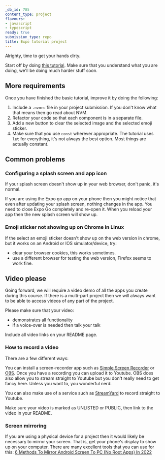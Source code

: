 ```yaml
---
_db_id: 785
content_type: project
flavours:
- javascript
- typescript
ready: true
submission_type: repo
title: Expo tutorial project
---
```


Alrighty, time to get your hands dirty.

Start off by doing [this tutorial](https://docs.expo.dev/tutorial/planning/). Make sure that you understand what you are doing, we'll be doing much harder stuff soon.

## More requirements

Once you have finished the basic tutorial, improve it by doing the following:

1. Include a `.nvmrc` file in your project submission. If you don't know what that means then go read about NVM.
2. Refactor your code so that each component is in a separate file.
3. Add a new button to clear the selected image and the selected emoji sticker.
4. Make sure that you use `const` wherever appropriate. The tutorial uses `let` for everything, it's not always the best option. Most things are actually constant.

## Common problems

### Configuring a splash screen and app icon

If your splash screen doesn't show up in your web browser, don't panic, it's normal.

If you are using the Expo go app on your phone then you might notice that even after updating your splash screen, nothing changes in the app. You need to close Expo Go completely and re-open it. When you reload your app then the new splash screen will show up.

### Emoji sticker not showing up on Chrome in Linux

If the select an emoji sticker doesn't show up on the web version in chrome, but it works on an Android or IOS simulator/device, try:

- clear your browser cookies, this works sometimes.
- use a different browser for testing the web version, Firefox seems to work fine.

## Video please

Going forward, we will require a video demo of all the apps you create during this course. If there is a multi-part project then we will always want to be able to access videos of any part of the project.

Please make sure that your video:

- demonstrates all functionality
- if a voice-over is needed then talk your talk

Include all video links on your README page.

### How to record a video

There are a few different ways:

You can install a screen-recorder app such as [Simple Screen Recorder](https://github.com/MaartenBaert/ssr) or [OBS](https://obsproject.com/). Once you have a recording you can upload it to Youtube. OBS does also allow you to stream straight to Youtube but you don't really need to get fancy here. Unless you want to, you wonderful nerd.

You can also make use of a service such as [StreamYard](https://streamyard.com/) to record straight to Youtube.

Make sure your video is marked as UNLISTED or PUBLIC, then link to the video in your README.

### Screen mirroring

If you are using a physical device for a project then it would likely be necessary to mirror your screen. That is, get your phone's display to show up on your computer. There are many excellent tools that you can use for this: [6 Methods To Mirror Android Screen To PC (No Root Apps) In 2022](https://fossbytes.com/android-screen-mirroring-apps-pc/)